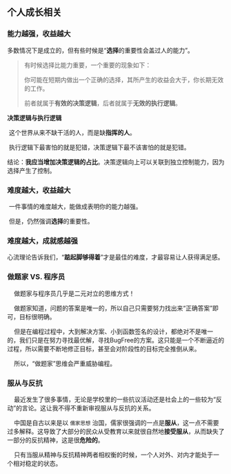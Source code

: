 ## 个人成长相关

### 能力越强，收益越大

​    多数情况下是成立的，但有些时候是“**选择**的重要性会盖过人的能力”。

> 有时候选择比能力重要，一个重要的现象如下：
> 
> ​    你可能在短期内做出一个正确的选择，其所产生的收益会大于，你长期无效的工作。
> 
> ​    前者就属于**有效的决策逻辑**，后者就属于**无效的执行逻辑**。

**决策逻辑与执行逻辑**

​    这个世界从来不缺干活的人，而是缺**指挥的人**。

​    执行逻辑下最害怕的就是犯错，决策逻辑下最不该害怕的就是犯错。

​    结论：**我应当增加决策逻辑的占比**。决策逻辑向上可以关联到独立控制能力，因为选择产生了控制。

### 难度越大，收益越大

​    一件事情的难度越大，能做成表明你的能力越强。

​    但是，仍然强调**选择**的重要性。

### 难度越大，成就感越强

​    心流理论告诉我们，“**踮起脚够得着**”才是最佳的难度，才最容易让人获得满足感。

### 做题家 VS. 程序员

    做题家与程序员几乎是二元对立的思维方式！

    做题家知道，问题的答案是唯一的，所以自己只需要努力找出来“正确答案”即可，目标很明确。

    但是在编程过程中，大到解决方案、小到函数签名的设计，都绝对不是唯一的，我们只是在努力寻找最优解，寻找BugFree的方案。这只能是一个不断逼近的过程，所以需要不断地修正目标，甚至会对阶段性的目标完全推倒从来。

    所以，“做题家”思维会严重威胁编程。

### 服从与反抗

    最近发生了很多事情，无论是学校里的一些抗议活动还是社会上的一些较为“反动”的言论。这让我不得不重新审视服从与反抗的关系。

    中国是自古以来是以 `儒家思想` 治国，儒家很强调的一点是**服从**，这一点不需要过多解释。这导致了大部分的民众从受教育以来就很自然地**接受服从**，从而缺失了一部分的反抗精神，这是很**危险的**。

    只有当服从精神与反抗精神两者相权衡的时候，一个人对外、对内才能处于一个相对稳定的状态。


































